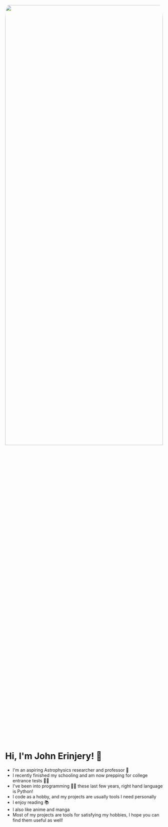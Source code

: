 
<img style="border-radius : 2%; width : 100%; height: 60%;" src='https://user-images.githubusercontent.com/91457967/231398791-8d9838f1-aadc-4c73-8be2-8278e74959b8.jpg'></img>

<h1>Hi, I'm John Erinjery! 👋</h1>

- I'm an aspiring Astrophysics researcher and professor 🚀
- I recently finished my schooling and am now prepping for college entrance tests 👨‍🎓
- I've been into programming 👨‍💻 these last few years, right hand language is Python!
- I code as a hobby, and my projects are usually tools I need personally
- I enjoy reading 📚
- I also like anime and manga
- Most of my projects are tools for satisfying my hobbies, I hope you can find them useful as well!

<br/>
